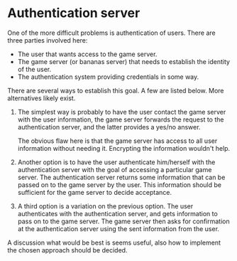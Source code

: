 # Authentication server

One of the more difficult problems is authentication of users. There are three
parties involved here:

- The user that wants access to the game server.
- The game server (or bananas server) that needs to establish the identity of
  the user.
- The authentication system providing credentials in some way.


There are several ways to establish this goal. A few are listed below. More
alternatives likely exist.

1. The simplest way is probably to have the user contact the game server with
   the user information, the game server forwards the request to the
   authentication server, and the latter provides a yes/no answer.

   The obvious flaw here is that the game server has access to all user
   information without needing it. Encrypting the information wouldn't help.

2. Another option is to have the user authenticate him/herself with the
   authentication server with the goal of accessing a particular game server.
   The authentication server returns some information that can be passed on to
   the game server by the user. This information should be sufficient for the
   game server to decide acceptance.

3. A third option is a variation on the previous option. The user
   authenticates with the authentication server, and gets information to pass
   on to the game server. The game server then asks for confirmation at the
   authentication server using the sent information from the user.

A discussion what would be best is seems useful, also how to implement the
chosen approach should be decided.

